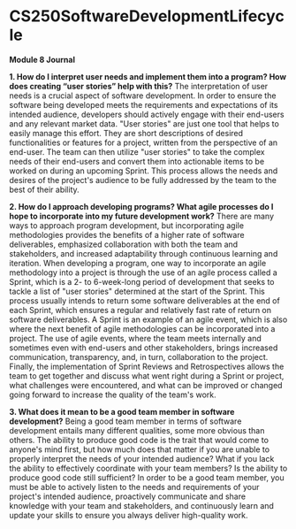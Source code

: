 # CS250SoftwareDevelopmentLifecycle

**Module 8 Journal**

  **1. How do I interpret user needs and implement them into a program? How does creating “user stories” help with this?**
  The interpretation of user needs is a crucial aspect of software development. In order to ensure the software being developed meets the requirements and expectations of its intended audience, developers should actively engage with their end-users and any relevant market data. "User stories" are just one tool that helps to easily manage this effort. They are short descriptions of desired functionalities or features for a project, written from the perspective of an end-user. The team can then utilize "user stories" to take the complex needs of their end-users and convert them into actionable items to be worked on during an upcoming Sprint. This process allows the needs and desires of the project's audience to be fully addressed by the team to the best of their ability. 
  
  **2. How do I approach developing programs? What agile processes do I hope to incorporate into my future development work?**
  There are many ways to approach program development, but incorporating agile methodologies provides the benefits of a higher rate of software deliverables, emphasized collaboration with both the team and stakeholders, and increased adaptability through continuous learning and iteration. When developing a program, one way to incorporate an agile methodology into a project is through the use of an agile process called a Sprint, which is a 2- to 6-week-long period of development that seeks to tackle a list of "user stories" determined at the start of the Sprint. This process usually intends to return some software deliverables at the end of each Sprint, which ensures a regular and relatively fast rate of return on software deliverables. A Sprint is an example of an agile event, which is also where the next benefit of agile methodologies can be incorporated into a project. The use of agile events, where the team meets internally and sometimes even with end-users and other stakeholders, brings increased communication, transparency, and, in turn, collaboration to the project. Finally, the implementation of Sprint Reviews and Retrospectives allows the team to get together and discuss what went right during a Sprint or project, what challenges were encountered, and what can be improved or changed going forward to increase the quality of the team's work.

  **3. What does it mean to be a good team member in software development?**
Being a good team member in terms of software development entails many different qualities, some more obvious than others. The ability to produce good code is the trait that would come to anyone's mind first, but how much does that matter if you are unable to properly interpret the needs of your intended audience? What if you lack the ability to effectively coordinate with your team members? Is the ability to produce good code still sufficient? In order to be a good team member, you must be able to actively listen to the needs and requirements of your project's intended audience, proactively communicate and share knowledge with your team and stakeholders, and continuously learn and update your skills to ensure you always deliver high-quality work. 
